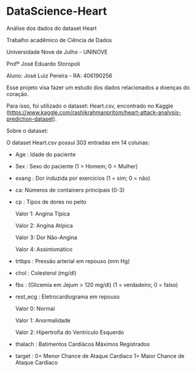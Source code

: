 # DataScience-Heart

Análise dos dados do dataset Heart

Trabalho acadêmico de Ciência de Dados

Universidade Nove de Julho - UNINOVE

Profº José Eduardo Storopoli

Aluno: José Luiz Pereira - RA: 406190256

Esse projeto visa fazer um estudo dos dados relacionados a doenças do coração.

Para isso, foi utilizado o dataset: Heart.csv, encontrado no Kaggle (https://www.kaggle.com/rashikrahmanpritom/heart-attack-analysis-prediction-dataset).

Sobre o dataset:

O dataset Heart.csv possui 303 entradas em 14 colunas:

  - Age : Idade do paciente

  - Sex : Sexo do paciente (1 = Homem; 0 = Mulher)

  - exang : Dor induzida por exercicios (1 = sim; 0 = não)

  - ca: Números de containers principais (0-3)

  - cp : Tipos de dores no peito

      Valor 1: Angina Típica
      
      Valor 2: Angina Atípica
      
      Valor 3: Dor Não-Angina
      
      Valor 4: Assintomático
      
  - trtbps : Pressão arterial em repouso (mm Hg)

  - chol : Colesterol (mg/dl)

  - fbs : (Glicemia em Jejum > 120 mg/dl) (1 = verdadeiro; 0 = falso)

  - rest_ecg : Eletrocardiograma em repouso

      Valor 0: Normal
      
      Valor 1: Anormalidade
      
      Valor 2: Hipertrofia do Ventriculo Esquerdo
     
      
  - thalach : Batimentos Cardiácos Máximos Registrados

  - target : 0= Menor Chance de Ataque Cardiaco 1= Maior Chance de Ataque Cardiaco

